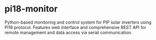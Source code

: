 # pi18-monitor
Python-based monitoring and control system for PIP solar inverters using PI18 protocol. Features web interface and comprehensive REST API for remote management and data access via serial communication.
